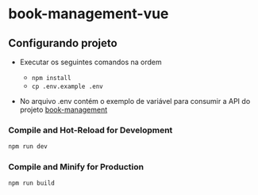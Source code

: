 # book-management-vue

## Configurando projeto
- Executar os seguintes comandos na ordem
    - ```npm install```
    - ```cp .env.example .env```

- No arquivo .env contém o exemplo de variável para consumir a API do projeto <a href="https://github.com/KevinGSilva/book-management" target="_blank">book-management</a>

### Compile and Hot-Reload for Development

```sh
npm run dev
```

### Compile and Minify for Production

```sh
npm run build
```
